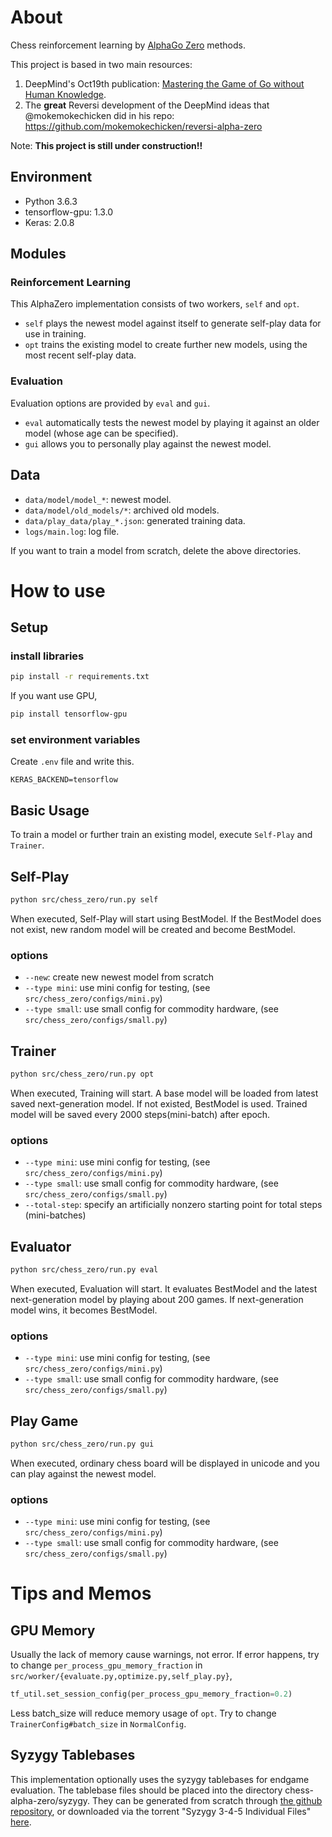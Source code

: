 About
=====

Chess reinforcement learning by [AlphaGo Zero](https://deepmind.com/blog/alphago-zero-learning-scratch/) methods.

This project is based in two main resources:
1) DeepMind's Oct19th publication: [Mastering the Game of Go without Human Knowledge](https://www.nature.com/articles/nature24270.epdf?author_access_token=VJXbVjaSHxFoctQQ4p2k4tRgN0jAjWel9jnR3ZoTv0PVW4gB86EEpGqTRDtpIz-2rmo8-KG06gqVobU5NSCFeHILHcVFUeMsbvwS-lxjqQGg98faovwjxeTUgZAUMnRQ).
2) The <b>great</b> Reversi development of the DeepMind ideas that @mokemokechicken did in his repo: https://github.com/mokemokechicken/reversi-alpha-zero

Note: <b>This project is still under construction!!</b>

Environment
-----------

* Python 3.6.3
* tensorflow-gpu: 1.3.0
* Keras: 2.0.8

Modules
-------

### Reinforcement Learning

This AlphaZero implementation consists of two workers, `self` and `opt`.

* `self` plays the newest model against itself to generate self-play data for use in training.
* `opt` trains the existing model to create further new models, using the most recent self-play data.

### Evaluation

Evaluation options are provided by `eval` and `gui`.

* `eval` automatically tests the newest model by playing it against an older model (whose age can be specified).
* `gui` allows you to personally play against the newest model.

Data
-----

* `data/model/model_*`: newest model.
* `data/model/old_models/*`: archived old models.
* `data/play_data/play_*.json`: generated training data.
* `logs/main.log`: log file.
  
If you want to train a model from scratch, delete the above directories.

How to use
==========

Setup
-------
### install libraries
```bash
pip install -r requirements.txt
```

If you want use GPU,

```bash
pip install tensorflow-gpu
```

### set environment variables
Create `.env` file and write this.

```text:.env
KERAS_BACKEND=tensorflow
```


Basic Usage
------------

To train a model or further train an existing model, execute `Self-Play` and `Trainer`. 


Self-Play
--------

```bash
python src/chess_zero/run.py self
```

When executed, Self-Play will start using BestModel.
If the BestModel does not exist, new random model will be created and become BestModel.

### options
* `--new`: create new newest model from scratch
* `--type mini`: use mini config for testing, (see `src/chess_zero/configs/mini.py`)
* `--type small`: use small config for commodity hardware, (see `src/chess_zero/configs/small.py`)

Trainer
-------

```bash
python src/chess_zero/run.py opt
```

When executed, Training will start.
A base model will be loaded from latest saved next-generation model. If not existed, BestModel is used.
Trained model will be saved every 2000 steps(mini-batch) after epoch. 

### options
* `--type mini`: use mini config for testing, (see `src/chess_zero/configs/mini.py`)
* `--type small`: use small config for commodity hardware, (see `src/chess_zero/configs/small.py`)
* `--total-step`: specify an artificially nonzero starting point for total steps (mini-batches)

Evaluator
---------

```bash
python src/chess_zero/run.py eval
```

When executed, Evaluation will start.
It evaluates BestModel and the latest next-generation model by playing about 200 games.
If next-generation model wins, it becomes BestModel. 

### options
* `--type mini`: use mini config for testing, (see `src/chess_zero/configs/mini.py`)
* `--type small`: use small config for commodity hardware, (see `src/chess_zero/configs/small.py`)

Play Game
---------

```bash
python src/chess_zero/run.py gui
```

When executed, ordinary chess board will be displayed in unicode and you can play against the newest model.

### options
* `--type mini`: use mini config for testing, (see `src/chess_zero/configs/mini.py`)
* `--type small`: use small config for commodity hardware, (see `src/chess_zero/configs/small.py`)

Tips and Memos
====

GPU Memory
----------

Usually the lack of memory cause warnings, not error.
If error happens, try to change `per_process_gpu_memory_fraction` in `src/worker/{evaluate.py,optimize.py,self_play.py}`,

```python
tf_util.set_session_config(per_process_gpu_memory_fraction=0.2)
```

Less batch_size will reduce memory usage of `opt`.
Try to change `TrainerConfig#batch_size` in `NormalConfig`.

Syzygy Tablebases
-------
This implementation optionally uses the syzygy tablebases for endgame evaluation. The tablebase files should be placed into the directory chess-alpha-zero/syzygy. They can be generated from scratch through [the github repository](https://github.com/syzygy1/tb), or downloaded via the torrent "Syzygy 3-4-5 Individual Files" [here](http://oics.olympuschess.com/tracker/index.php).
